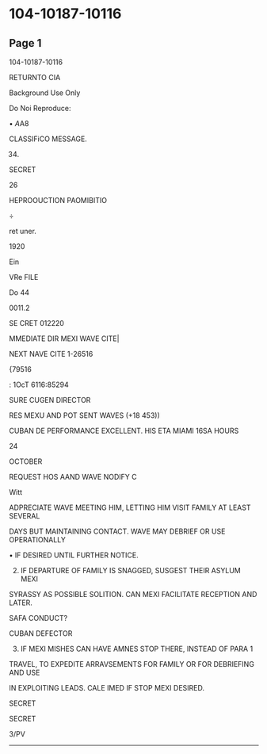 # 104-10187-10116

## Page 1

104-10187-10116

RETURNTO CIA

Background Use Only

Do Noi Reproduce:

• $A$A8

CLASSIFiCO MESSAGE.

34.

SECRET

26

HEPROOUCTION PAOMIBITIO

÷

ret uner.

1920

Ein

VRe FILE

Do 44

0011.2

SE CRET 012220

MMEDIATE DIR MEXI WAVE CITE|

NEXT NAVE CITE 1-26516

{79516

: 1OcT 6116:85294

SURE CUGEN DIRECTOR

RES MEXU AND POT SENT WAVES (+18 453))

CUBAN DE PERFORMANCE EXCELLENT. HIS ETA MIAMI 16SA HOURS

24

OCTOBER

REQUEST HOS AAND WAVE NODIFY C

Witt

ADPRECIATE WAVE MEETING HIM, LETTING HIM VISIT FAMILY AT LEAST SEVERAL

DAYS BUT MAINTAINING CONTACT. WAVE MAY DEBRIEF OR USE OPERATIONALLY

• IF DESIRED UNTIL FURTHER NOTICE.

2. IF DEPARTURE OF FAMILY IS SNAGGED, SUSGEST THEIR ASYLUM MEXI

SYRASSY AS POSSIBLE SOLITION. CAN MEXI FACILITATE RECEPTION AND LATER.

SAFA CONDUCT?

CUBAN DEFECTOR

3. IF MEXI MISHES CAN HAVE AMNES STOP THERE, INSTEAD OF PARA 1

TRAVEL, TO EXPEDITE ARRAVSEMENTS FOR FAMILY OR FOR DEBRIEFING AND USE

IN EXPLOITING LEADS. CALE IMED IF STOP MEXI DESIRED.

SECRET

SECRET

3/PV

---

